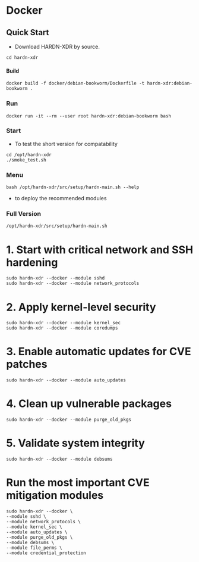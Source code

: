 # Docker 

## Quick Start

- Download HARDN-XDR by source. 
```
cd hardn-xdr
```

#### Build
```
docker build -f docker/debian-bookworm/Dockerfile -t hardn-xdr:debian-bookworm .
```
### Run 
```
docker run -it --rm --user root hardn-xdr:debian-bookworm bash
```
### Start

- To test the short version for compatability
```
cd /opt/hardn-xdr
./smoke_test.sh

```

### Menu
```
bash /opt/hardn-xdr/src/setup/hardn-main.sh --help
```
- to deploy the recommended modules

### Full Version
```
/opt/hardn-xdr/src/setup/hardn-main.sh
```

# 1. Start with critical network and SSH hardening
```
sudo hardn-xdr --docker --module sshd
sudo hardn-xdr --docker --module network_protocols
```
# 2. Apply kernel-level security
```
sudo hardn-xdr --docker --module kernel_sec
sudo hardn-xdr --docker --module coredumps
```
# 3. Enable automatic updates for CVE patches
```
sudo hardn-xdr --docker --module auto_updates
```
# 4. Clean up vulnerable packages
```
sudo hardn-xdr --docker --module purge_old_pkgs
```
# 5. Validate system integrity
```
sudo hardn-xdr --docker --module debsums
```
# Run the most important CVE mitigation modules
```
sudo hardn-xdr --docker \
--module sshd \
--module network_protocols \
--module kernel_sec \
--module auto_updates \
--module purge_old_pkgs \
--module debsums \
--module file_perms \
--module credential_protection
```
